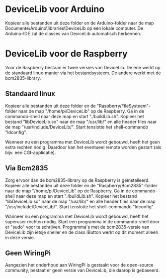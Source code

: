# DeviceLib voor Arduino

Kopieer alle bestanden uit deze folder en de Arduino-folder naar
de map Documente\Arduino\libraries\DeviceLib op een lokale computer.
De Arduino-IDE zal de classes van DeviceLib automatisch herkennen.

# DeviceLib voor de Raspberry

Voor de Raspberry bestaan er twee versies van DeviceLib.
De ene werkt op de standaard linux-manier via het bestandsysteem.
De andere werkt met de bcm2835-library.

Standaard linux
---------------
Kopieer alle bestanden uit deze folder en de "Raspberry/FileSysteem"-folder naar
de map "/home/pi/DeviceLib" op de Raspberry. Ga in de commando-shell naar deze
map en start "./buildLib.sh". Kopieer het bestand "libDeviceLib.so" naar de map
"/usr/lib/" en alle header files naar de map "/usr/include/DeviceLib/".
Start tenslotte het shell-commando "ldconfig".

Wanneer nu een programma met DeviceLib wordt gebouwd, heeft het geen extra
rechten nodig. Daardoor kan het eventueel remote worden gestart
(als bijv. een CGI-applicatie).

Via Bcm2835
-----------
Zorg ervoor dan de bcm2835-library op de Raspberry is geïnstalleerd.
Kopieer alle bestanden uit deze folder en de "Raspberry/Bcm2835"-folder naar
de map "/home/pi/DeviceLib" op de Raspberry. Ga in de commando-shell naar deze
map en start "./buildLib.sh". Kopieer het bestand "libDeviceLib.so" naar de map
"/usr/lib/" en alle header files naar de map "/usr/include/DeviceLib/".
Start tenslotte het shell-commando "ldconfig".

Wanneer nu een programma met DeviceLib wordt gebouwd, heeft het superuser
rechten nodig. Start een programma in de commando-shell door er "sudo" voor te
schrijven. Programma's met de bcm2835-versie van DeviceLib zijn ietsje sneller
en de class IButton werkt op dit moment alleen in deze versie.

Geen WiringPi
-------------
Aangezien het onderhoud aan WiringPi is gestaakt voor de open-source community,
bestaat er geen versie van DeviceLib, die daarop is gebaseerd.
